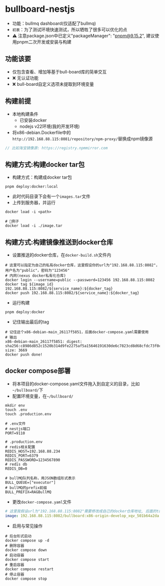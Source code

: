 # bullboard-nestjs
- 功能：bullmq dashboard(仅适配了bullmq)
- `初衷`：为了测试环境快速测试，所以牺牲了很多可以优化的点
- ⚠️ 注意package.json中已定义"packageManager": "pnpm@9.15.2", 建议使用pnpm二次开发或安装与构建



## 功能该要

- 仅包含查看、增加等基于bull-board库的简单交互
- ❌ 无认证功能
- ❌ bull-board自定义选项未提取到环境变量





## 构建前提
- 本地构建条件
  - 已安装docker
  - nodejs v22环境(我的开发环境)
- 将x86-debian.Dockerfile中的`http://192.168.88.115:8081/repository/npm-proxy/`替换成npm镜像源
```ts
// 比如淘宝镜像源: https://registry.npmmirror.com
```

## 构建方式:构建docker tar包
-  构建方式：构建成docker tar包
```shell
pnpm deploy:docker:local
```
- 此时代码目录下会有一个`images.tar`文件
- 上传到服务器，并运行
```shell
docker load -i <path>

# 🌰例子
docker load -i ./image.tar
```

## 构建方式:构建镜像推送到docker仓库
- 设置推送的docker仓库，在`docker-build.sh`文件内
```shell
# 这里可以指定为自己的私有docker仓库，这里假设你的url为"192.168.88.115:8082"，用户名为"public"，密码为"123456"
# 内网(nexus docker私有化仓库)
docker login --username=public --password=123456 192.168.88.115:8082
docker tag ${image_id} 192.168.88.115:8082/${service_name}:${docker_tag}
docker push 192.168.88.115:8082/${service_name}:${docker_tag}
```
- 运行构建
```shell
pnpm deploy:docker
```
- 记住输出最后的tag
```shell
# 记住这个x86-debian-main_26117f5851，后面docker-compose.yaml需要使用
# 输出
x86-debian-main_26117f5851: digest: sha256:c8986d852c1520b314d9fe2275af5a15646191630de6c7823cd8d68cfdc73f0c size: 3669
docker push done!
```


## docker compose部署
- 将本项目的docker-compose.yaml文件拖入到自定义的目录，比如`~/bullboard/`下
- 配置环境变量，在`~/bullboard/`
```shell
mkdir env
touch .env
touch .production.env
```
```dotenv
# .env文件
# nestjs端口
PORT=9110

# .production.env
# redis相关配置
REDIS_HOST=192.168.88.234
REDIS_PORT=6379
REDIS_PASSWORD=1234567890
# redis db
REDIS_DB=0

# bullMQ队列名称，用JSON数组形式表示
BULL_QUEUE=["executor"]
# bullMQ的prefix前缀
BULL_PREFIX=RAGBullMQ

```
- 更改`docker-compose.yaml`文件
```yaml
# 这里我假设url为"192.168.88.115:8082"需要修改成自己的docker仓库地址, 后面的tag也需要更改构建之后的tag（如上面的："x86-debian-main_26117f5851"）
image: 192.168.88.115:8082/bullboard:x86-origin-develop_xqv_501b64a2da
```
- 启用与常见操作
```shell
# 后台形式启动
docker compose up -d
# 删除容器 
docker compose down
# 启动容器
docker compose start
# 重启容器
docker compose restart
# 停止容器
docker compose stop
```
